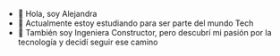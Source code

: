 - 👋 Hola, soy Alejandra
- 🌱 Actualmente estoy estudiando para ser parte del mundo Tech
- 💞️ También soy Ingeniera Constructor, pero descubrí mi pasión por la tecnología y decidí seguir ese camino
